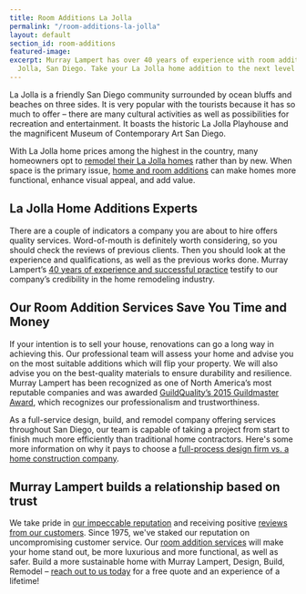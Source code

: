```yaml
---
title: Room Additions La Jolla
permalink: "/room-additions-la-jolla"
layout: default
section_id: room-additions
featured-image:
excerpt: Murray Lampert has over 40 years of experience with room additions in La
  Jolla, San Diego. Take your La Jolla home addition to the next level with us.
---
```


La Jolla is a friendly San Diego community surrounded by ocean bluffs and beaches on three sides. It is very popular with the tourists because it has so much to offer – there are many cultural activities as well as possibilities for recreation and entertainment. It boasts the historic La Jolla Playhouse and the magnificent Museum of Contemporary Art San Diego.

With La Jolla home prices among the highest in the country, many homeowners opt to [remodel their La Jolla homes](/service-locations/la-jolla-design-build-and-remodel-services/) rather than by new. When space is the primary issue, [home and room additions](/san-diego-room-additions) can make homes more functional, enhance visual appeal, and add value.

## La Jolla Home Additions Experts

There are a couple of indicators a company you are about to hire offers quality services. Word-of-mouth is definitely worth considering, so you should check the reviews of previous clients. Then you should look at the experience and qualifications, as well as the previous works done. Murray Lampert’s [40 years of experience and successful practice](/about-murray-lampert-design-build-remodel) testify to our company’s credibility in the home remodeling industry.

## Our Room Addition Services Save You Time and Money

If your intention is to sell your house, renovations can go a long way in achieving this. Our professional team will assess your home and advise you on the most suitable additions which will flip your property. We will also advise you on the best-quality materials to ensure durability and resilience. Murray Lampert has been recognized as one of North America’s most reputable companies and was awarded [GuildQuality’s 2015 Guildmaster Award](/murray-lampert-recognized-among-north-americas-best), which recognizes our professionalism and trustworthiness.

As a full-service design, build, and remodel company offering services throughout San Diego, our team is capable of taking a project from start to finish much more efficiently than traditional home contractors. Here's some more information on why it pays to choose a [full-process design firm vs. a home construction company](/fullprocessdesignbuildremodel/).

## Murray Lampert builds a relationship based on trust

We take pride in [our impeccable reputation](https://www.youtube.com/watch?v=RGn8ISNG-AY&amp;feature=youtu.be) and receiving positive [reviews from our customers](/reviews). Since 1975, we've staked our reputation on uncompromising customer service. Our [room addition services](/san-diego-room-additions) will make your home stand out, be more luxurious and more functional, as well as safer. Build a more sustainable home with Murray Lampert, Design, Build, Remodel – [reach out to us today](#quick-contact) for a free quote and an experience of a lifetime!
